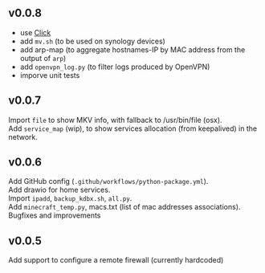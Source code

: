 ## v0.0.8
* use [Click](https://click.palletsprojects.com)
* add `mv.sh` (to be used on synology devices)
* add arp-map (to aggregate hostnames-IP by MAC address from the output of `arp`)
* add `openvpn_log.py` (to filter logs produced by OpenVPN)
* imporve unit tests
## v0.0.7
Import `file` to show MKV info, with fallback to /usr/bin/file (osx).  
Add `service_map` (wip), to show services allocation (from keepalived) in the network.
## v0.0.6
Add GitHub config (`.github/workflows/python-package.yml`).  
Add drawio for home services.  
Import `ipadd`, `backup_kdbx.sh`, `all.py`.  
Add `minecraft_temp.py`, macs.txt (list of mac addresses associations).  
Bugfixes and improvements
## v0.0.5
Add support to configure a remote firewall (currently hardcoded)
